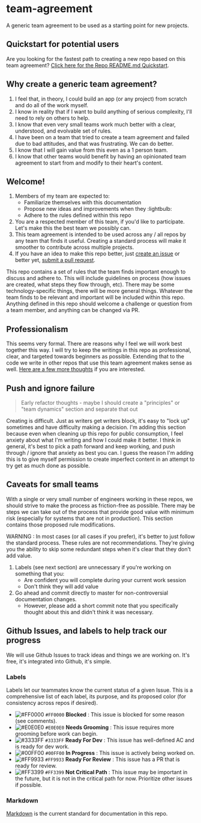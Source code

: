 # team-agreement
A generic team agreement to be used as a starting point for new projects.

## Quickstart for potential users
Are you looking for the fastest path to creating a new repo based on this team agreement?  [Click here for the Repo README.md Quickstart](repo-readme-quickstart/README.md).

## Why create a generic team agreement?
1. I feel that, in theory, I could build an app (or any project) from scratch and do all of the work myself.
1. I know in reality that if I want to build anything of serious complexity, I'll need to rely on others to help.
1. I know that even very small teams work much better with a clear, understood, and evolvable set of rules.
1. I have been on a team that tried to create a team agreement and failed due to bad attitudes, and that was frustrating.  We can do better.  
1. I know that I will gain value from this even as a 1 person team.
1. I know that other teams would benefit by having an opinionated team agreement to start from and modify to their heart's content.

## Welcome!
1. Members of my team are expected to:
    * Familiarize themselves with this documentation
    * Propose new ideas and improvements when they :lightbulb:
    * Adhere to the rules defined within this repo
1. You are a respected member of this team, if you'd like to participate.  Let's make this the best team we possibly can.
1. This team agreement is intended to be used across any / all repos by any team that finds it useful.  Creating a standard process will make it smoother to contribute across multiple projects.
1. If you have an idea to make this repo better, just [create an issue](https://github.com/markmadej/team-agreement/issues) or better yet, [submit a pull request](https://github.com/markmadej/team-agreement/pulls).

This repo contains a set of rules that the team finds important enough to discuss and adhere to.  This will include guidelines on process (how issues are created, what steps they flow through, etc).  There may be some technology-specific things, there will be more general things.  Whatever the team finds to be relevant and important will be included within this repo.  Anything defined in this repo should welcome a challenge or question from a team member, and anything can be changed via PR.  

## Professionalism
This seems very formal.  There are reasons why I feel we will work best together this way.  I will try to keep the writings in this repo as professional, clear, and targeted towards beginners as possible.  Extending that to the code we write in other repos that use this team agreement makes sense as well.  [Here are a few more thoughts](docs/professionalism.md) if you are interested.

## Push and ignore failure
> Early refactor thoughts - maybe I should create a "principles" or "team dynamics" section and separate that out

Creating is difficult.  Just as writers get writers block, it's easy to "lock up" sometimes and have difficulty making a decision.  I'm adding this section because even when cleaning up this repo for public consumption, I feel anxiety about what I'm writing and how I could make it better.  I think in general, it's best to pick a path forward and keep working, and push through / ignore that anxiety as best you can.  I guess the reason I'm adding this is to give myself permission to create imperfect content in an attempt to try get as much done as possible.

## Caveats for small teams
With a single or very small number of engineers working in these repos, we should strive to make the process as friction-free as possible.  There may be steps we can take out of the process that provide good value with minimum risk (especially for systems that are not in production).  This section contains those proposed rule modifications.

WARNING : In most cases (or all cases if you prefer), it's better to just follow the standard process.  These rules are not recommendations.  They're giving you the ability to skip some redundant steps when it's clear that they don't add value.
1. Labels (see next section) are unnecessary if you're working on something that you:
    * Are confident you will complete during your current work session
    * Don't think they will add value
1. Go ahead and commit directly to master for non-controversial documentation changes.  
    * However, please add a short commit note that you specifically thought about this and didn't think it was necessary.

## Github Issues, and labels to help track our progress
We will use Github Issues to track ideas and things we are working on.  It's free, it's integrated into Github, it's simple.  

### Labels
Labels let our teammates know the current status of a given Issue.  This is a comprehensive list of each label, its purpose, and its proposed color (for consistency across repos if desired).

* ![#FF0000](https://placehold.it/15/ff0000/000000?text=+) `#FF0000` **Blocked** : This issue is blocked for some reason (see comments).  
* ![#E0E0E0](https://placehold.it/15/e0e0e0/000000?text=+) `#E0E0E0` **Needs Grooming** : This issue requires more grooming before work can begin.  
* ![#3333FF](https://placehold.it/15/3333ff/000000?text=+) `#3333FF` **Ready For Dev** : This issue has well-defined AC and is ready for dev work. 
* ![#00FF00](https://placehold.it/15/00ff00/000000?text=+) `#00FF00` **In Progress** : This issue is actively being worked on.  
* ![#FF9933](https://placehold.it/15/ff9933/000000?text=+) `#FF9933` **Ready For Review** : This issue has a PR that is ready for review. 
* ![#FF3399](https://placehold.it/15/ff3399/000000?text=+) `#FF3399` **Not Critical Path** : This issue may be important in the future, but it is not in the critical path for now.  Prioritize other issues if possible.

### Markdown
[Markdown](https://www.markdownguide.org/basic-syntax/) is the current standard for documentation in this repo.
